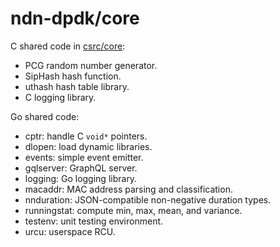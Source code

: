 # ndn-dpdk/core

C shared code in [csrc/core](../csrc/core/):

* PCG random number generator.
* SipHash hash function.
* uthash hash table library.
* C logging library.

Go shared code:

* cptr: handle C `void*` pointers.
* dlopen: load dynamic libraries.
* events: simple event emitter.
* gqlserver: GraphQL server.
* logging: Go logging library.
* macaddr: MAC address parsing and classification.
* nnduration: JSON-compatible non-negative duration types.
* runningstat: compute min, max, mean, and variance.
* testenv: unit testing environment.
* urcu: userspace RCU.
